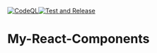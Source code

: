 [![CodeQL](https://github.com/JoniRinta-Kahila/reactTsComponentLibraryBoilerplate/actions/workflows/codeql-analysis.yml/badge.svg)](https://github.com/JoniRinta-Kahila/reactTsComponentLibraryBoilerplate/actions/workflows/codeql-analysis.yml)[![Test and Release](https://github.com/JoniRinta-Kahila/reactTsComponentLibraryBoilerplate/actions/workflows/ci.yml/badge.svg)](https://github.com/JoniRinta-Kahila/reactTsComponentLibraryBoilerplate/actions/workflows/ci.yml)
# My-React-Components
 
